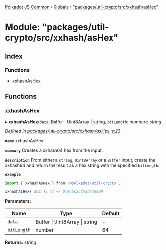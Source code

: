 [Polkadot JS Common](../README.md) › [Globals](../globals.md) › ["packages/util-crypto/src/xxhash/asHex"](_packages_util_crypto_src_xxhash_ashex_.md)

# Module: "packages/util-crypto/src/xxhash/asHex"

## Index

### Functions

* [xxhashAsHex](_packages_util_crypto_src_xxhash_ashex_.md#xxhashashex)

## Functions

###  xxhashAsHex

▸ **xxhashAsHex**(`data`: Buffer | Uint8Array | string, `bitLength`: number): *string*

*Defined in [packages/util-crypto/src/xxhash/asHex.ts:23](https://github.com/polkadot-js/common/blob/a0251ff6/packages/util-crypto/src/xxhash/asHex.ts#L23)*

**`name`** xxhashAsHex

**`summary`** Creates a xxhash64 hex from the input.

**`description`** 
From either a `string`, `Uint8Array` or a `Buffer` input, create the xxhash64 and return the result as a hex string with the specified `bitLength`.

**`example`** 
<BR>

```javascript
import { xxhashAsHex } from '@polkadot/util-crypto';

xxhashAsHex('abc'); // => 0x44bc2cf5ad770999
```

**Parameters:**

Name | Type | Default |
------ | ------ | ------ |
`data` | Buffer &#124; Uint8Array &#124; string | - |
`bitLength` | number | 64 |

**Returns:** *string*
